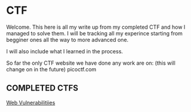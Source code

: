 # CTF
Welcome. This here is all my write up from my completed CTF and how I managed to solve them. I will be tracking all my experince starting from begginer ones all the way to more advanced one. 

I will also include what I learned in the process.

So far the only CTF website we have done any work are on: (this will change on in the future) 
picoctf.com

<h2> COMPLETED CTFS</h2>
<a href = "https://github.com/MattK85/CTF/tree/main/Web%20Vulnerabilities"> Web Vulnerabilitiies </a>
